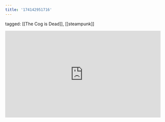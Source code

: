 ```yaml
---
title: '174142951716'
---
```

tagged: [[The Cog is Dead]], [[steampunk]]
<iframe allow="accelerometer; autoplay; clipboard-write; encrypted-media; gyroscope; picture-in-picture" allowfullscreen="" frameborder="0" height="281" id="youtube_iframe" src="https://www.youtube.com/embed/_ckCo80imFo?feature=oembed&amp;enablejsapi=1&amp;origin=https://safe.txmblr.com&amp;wmode=opaque" width="500"></iframe>